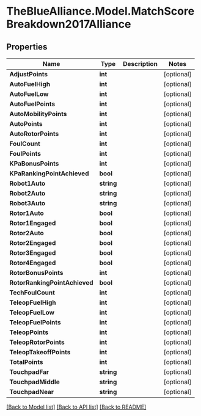 # TheBlueAlliance.Model.MatchScoreBreakdown2017Alliance

## Properties

Name | Type | Description | Notes
------------ | ------------- | ------------- | -------------
**AdjustPoints** | **int** |  | [optional] 
**AutoFuelHigh** | **int** |  | [optional] 
**AutoFuelLow** | **int** |  | [optional] 
**AutoFuelPoints** | **int** |  | [optional] 
**AutoMobilityPoints** | **int** |  | [optional] 
**AutoPoints** | **int** |  | [optional] 
**AutoRotorPoints** | **int** |  | [optional] 
**FoulCount** | **int** |  | [optional] 
**FoulPoints** | **int** |  | [optional] 
**KPaBonusPoints** | **int** |  | [optional] 
**KPaRankingPointAchieved** | **bool** |  | [optional] 
**Robot1Auto** | **string** |  | [optional] 
**Robot2Auto** | **string** |  | [optional] 
**Robot3Auto** | **string** |  | [optional] 
**Rotor1Auto** | **bool** |  | [optional] 
**Rotor1Engaged** | **bool** |  | [optional] 
**Rotor2Auto** | **bool** |  | [optional] 
**Rotor2Engaged** | **bool** |  | [optional] 
**Rotor3Engaged** | **bool** |  | [optional] 
**Rotor4Engaged** | **bool** |  | [optional] 
**RotorBonusPoints** | **int** |  | [optional] 
**RotorRankingPointAchieved** | **bool** |  | [optional] 
**TechFoulCount** | **int** |  | [optional] 
**TeleopFuelHigh** | **int** |  | [optional] 
**TeleopFuelLow** | **int** |  | [optional] 
**TeleopFuelPoints** | **int** |  | [optional] 
**TeleopPoints** | **int** |  | [optional] 
**TeleopRotorPoints** | **int** |  | [optional] 
**TeleopTakeoffPoints** | **int** |  | [optional] 
**TotalPoints** | **int** |  | [optional] 
**TouchpadFar** | **string** |  | [optional] 
**TouchpadMiddle** | **string** |  | [optional] 
**TouchpadNear** | **string** |  | [optional] 

[[Back to Model list]](../../README.md#documentation-for-models) [[Back to API list]](../../README.md#documentation-for-api-endpoints) [[Back to README]](../../README.md)

